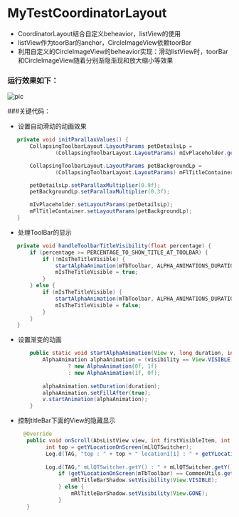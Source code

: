 # MyTestCoordinatorLayout
 - CoordinatorLayout结合自定义beheavior，listView的使用
 - listView作为toorBar的anchor，CircleImageView依赖toorBar
 - 利用自定义的CircleImageView的beheavior实现：滑动listView时，toorBar和CircleImageView随着分别渐隐渐现和放大缩小等效果

### 运行效果如下：

![pic](https://github.com/zongkaili/MyTestCoordinatorLayout-master/blob/master/screenshot/testCoordDemo.gif)
<!--<img src="https://github.com/zongkaili/MyTestCoordinatorLayout-master/blob/master/screenshot/testCoordDemo.gif" width="400">-->

<!--
附上几张截图：
![screen](https://github.com/zongkaili/MyTestCoordinatorLayout-master/blob/master/screenshot/device-2016-12-28-104145.png)
![screen](https://github.com/zongkaili/MyTestCoordinatorLayout-master/blob/master/screenshot/device-2016-12-28-104254.png)
![screen](https://github.com/zongkaili/MyTestCoordinatorLayout-master/blob/master/screenshot/device-2016-12-28-104337.png)-->

###关键代码：

 - 设置自动滑动的动画效果
 ```java
    private void initParallaxValues() {
        CollapsingToolbarLayout.LayoutParams petDetailsLp =
                (CollapsingToolbarLayout.LayoutParams) mIvPlaceholder.getLayoutParams();

        CollapsingToolbarLayout.LayoutParams petBackgroundLp =
                (CollapsingToolbarLayout.LayoutParams) mFlTitleContainer.getLayoutParams();

        petDetailsLp.setParallaxMultiplier(0.9f);
        petBackgroundLp.setParallaxMultiplier(0.3f);

        mIvPlaceholder.setLayoutParams(petDetailsLp);
        mFlTitleContainer.setLayoutParams(petBackgroundLp);
    }
```
 - 处理ToolBar的显示
 ```java
    private void handleToolbarTitleVisibility(float percentage) {
        if (percentage >= PERCENTAGE_TO_SHOW_TITLE_AT_TOOLBAR) {
            if (!mIsTheTitleVisible) {
                startAlphaAnimation(mTbToolbar, ALPHA_ANIMATIONS_DURATION, View.VISIBLE);
                mIsTheTitleVisible = true;
            }
        } else {
            if (mIsTheTitleVisible) {
                startAlphaAnimation(mTbToolbar, ALPHA_ANIMATIONS_DURATION, View.INVISIBLE);
                mIsTheTitleVisible = false;
            }
        }
    }
 ````
 - 设置渐变的动画
 ```java
        public static void startAlphaAnimation(View v, long duration, int visibility) {
            AlphaAnimation alphaAnimation = (visibility == View.VISIBLE)
                    ? new AlphaAnimation(0f, 1f)
                    : new AlphaAnimation(1f, 0f);
    
            alphaAnimation.setDuration(duration);
            alphaAnimation.setFillAfter(true);
            v.startAnimation(alphaAnimation);
        }
 ``` 
 - 控制titleBar下面的View的隐藏显示
 ```java
      @Override
       public void onScroll(AbsListView view, int firstVisibleItem, int visibleItemCount, int totalItemCount) {
             int top = getYLocationOnScreen(mLlQTSwitcher);
             Log.d(TAG, "top : " + top + " location1[1] : " + getYLocationOnScreen(mLlQTSwitcher) + " location2[1] : " + getYLocationOnScreen(mRlTitleBarShadow));
     
             Log.d(TAG," mLlQTSwitcher.getY() : " + mLlQTSwitcher.getY()+" getYLocationOnScreen(mTbToolbar) : " + getYLocationOnScreen(mLlQTSwitcher));
                 if (getYLocationOnScreen(mTbToolbar) == CommonUtils.getStatusBarHeight(this) && (top < getYLocationOnScreen(mRlTitleBarShadow) || firstVisibleItem >= 1)) {
                     mRlTitleBarShadow.setVisibility(View.VISIBLE);
                 } else {
                     mRlTitleBarShadow.setVisibility(View.GONE);
                 }
       }
```